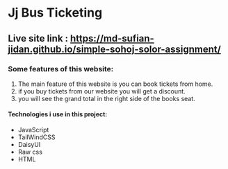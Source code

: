 # Jj Bus Ticketing

## Live site link : https://md-sufian-jidan.github.io/simple-sohoj-solor-assignment/

### Some features of this website:

1) The main feature of this website is you can book tickets from home.
2) if you buy tickets from our website you will get a discount.
3) you will see the grand total in the right side of the books seat.

#### Technologies i use in this project:
- JavaScript
- TailWindCSS
- DaisyUI
- Raw css
- HTML
